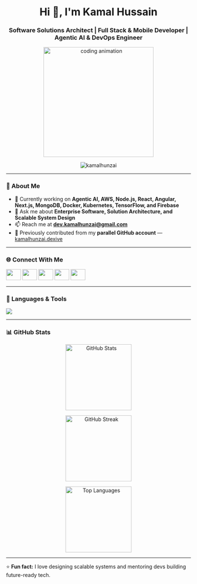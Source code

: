 <h1 align="center">Hi 👋, I'm Kamal Hussain</h1>
<h3 align="center">Software Solutions Architect | Full Stack & Mobile Developer | Agentic AI & DevOps Engineer</h3>

<p align="center">
  <img src="https://media.giphy.com/media/4rZA5D22301iMgrUNd/giphy.gif" width="300" alt="coding animation" />
</p>

<p align="center">
  <img src="https://komarev.com/ghpvc/?username=kamalhunzai&label=Profile%20views&color=0e75b6&style=flat" alt="kamalhunzai" />
</p>

---

### 🚀 About Me
- 🌱 Currently working on **Agentic AI, AWS, Node.js, React, Angular, Next.js, MongoDB, Docker, Kubernetes, TensorFlow, and Firebase**  
- 💬 Ask me about **Enterprise Software, Solution Architecture, and Scalable System Design**  
- 📫 Reach me at **dev.kamalhunzai@gmail.com**  
- 🧾 Previously contributed from my **parallel GitHub account** — [kamalhunzai.dexive](https://github.com/kamalhunzai.dexive)

---

### 🌐 Connect With Me
<p align="left">
  <a href="https://linkedin.com/in/kamalhunzai" target="blank"><img src="https://raw.githubusercontent.com/rahuldkjain/github-profile-readme-generator/master/src/images/icons/Social/linked-in-alt.svg" height="30" width="40" /></a>
  <a href="https://twitter.com/kamal_hunzai" target="blank"><img src="https://raw.githubusercontent.com/rahuldkjain/github-profile-readme-generator/master/src/images/icons/Social/twitter.svg" height="30" width="40" /></a>
  <a href="https://instagram.com/kamalhunzai" target="blank"><img src="https://raw.githubusercontent.com/rahuldkjain/github-profile-readme-generator/master/src/images/icons/Social/instagram.svg" height="30" width="40" /></a>
  <a href="https://stackoverflow.com/users/kamal-hussain" target="blank"><img src="https://raw.githubusercontent.com/rahuldkjain/github-profile-readme-generator/master/src/images/icons/Social/stack-overflow.svg" height="30" width="40" /></a>
  <a href="https://medium.com/@kamalhunzai" target="blank"><img src="https://raw.githubusercontent.com/rahuldkjain/github-profile-readme-generator/master/src/images/icons/Social/medium.svg" height="30" width="40" /></a>
</p>

---

### 🧠 Languages & Tools
<p align="left">
  <img src="https://skillicons.dev/icons?i=amplify,android,angular,appwrite,arduino,aws,azure,babel,bash,bootstrap,canvasjs,chartjs,circleci,couchdb,css,docker,elasticsearch,electron,ember,express,figma,firebase,framer,gatsby,gcp,git,graphql,gulp,heroku,html,ionic,js,jenkins,jest,kubernetes,linux,mariadb,materialize,mocha,mongodb,mssql,mysql,nestjs,nextjs,nginx,nodejs,nuxtjs,opencv,postgres,postman,pytorch,react,reactnative,redis,redux,sass,sqlite,svelte,swift,tailwind,tensorflow,ts,vagrant,webpack,xd" />
</p>

---

### 📊 GitHub Stats
<p align="center">
  <img src="https://github-readme-stats.demolab.com/api?username=kamalhunzai&show_icons=true&count_private=true&include_all_commits=true&theme=tokyonight" height="180em" alt="GitHub Stats" />
</p>

<p align="center">
  <img src="https://streak-stats.demolab.com?user=kamalhunzai&theme=tokyonight&hide_border=false" height="180em" alt="GitHub Streak" />
</p>

<p align="center">
  <img src="https://github-readme-stats.demolab.com/api/top-langs/?username=kamalhunzai&layout=compact&langs_count=8&theme=tokyonight" height="180em" alt="Top Languages" />
</p>

---

⭐ **Fun fact:** I love designing scalable systems and mentoring devs building future-ready tech.
